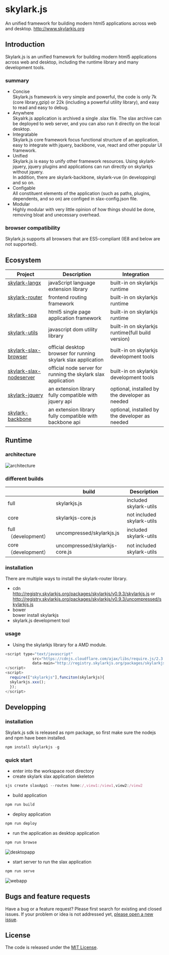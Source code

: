# skylark.js
An unified framework for building modern html5 applications across web and desktop. http://www.skylarkjs.org

## Introduction
Skylark.js is an unified framework for building modern html5 applications across web and desktop, including the runtime library and many  development tools.
### summary

- Concise  
Skylark.js framework is very simple and powerful, the code is only 7k (core library,gzip) or 22k (including a powerful utility library), and easy to read and easy to debug.
- Anywhere  
Skyalrk.js application is archived a single .slax file. The slax archive can be deployed to web server, and  you can also run it directly on the local desktop.
- Integratable  
Skylark.js core framework focus  functional structure of an application, easy to integrate with jquery, backbone, vue, react and other popular UI framework.
- Unified  
Skylark.js is easy to unify other framework resources. Using skylark-jquery, jquery plugins and applications can run directly on skylarkjs without jquery.  
In addition, there are skylark-backbone, skylark-vue (in developping) and so on.
- Configable  
All constituent elements of the application (such as paths, plugins, dependents, and so on)  are configed in  slax-config.json file.
- Modular  
Highly modular with very little opinion of how things should be done, removing bloat and unecessary overhead.

### browser compatibility
Skylark.js supports all browsers that are ES5-compliant (IE8 and below are not supported).

## Ecosystem 

| Project | Description | Integration |
|---------|--------|-------------|
| [skylark-langx](https://github.com/skylarkjs/skylark-langx)   | javaScript language extension library| built-in on skylarkjs runtime|
| [skylark-router](https://github.com/skylarkjs/skylark-router)   |frontend routing framework| built-in on skylarkjs runtime|
| [skylark-spa](https://github.com/skylarkjs/skylark-spa)   |html5 single page application framework| built-in on skylarkjs runtime|
| [skylark-utils](https://github.com/skylarkjs/skylark-utils)   |javascript dom utility library| built-in on skylarkjs runtime(full build version)|
| [skylark-slax-browser](https://github.com/skylarkjs/skylark-slax-browser)|official desktop browser for running skylark slax application|built-in on skylarkjs development tools|
| [skylark-slax-nodeserver](https://github.com/skylarkjs/skylark-slax-nodeserver)|official  node server for running the skylark slax application|built-in on skylarkjs development tools|
| [skylark-jquery](https://github.com/skylarkjs/skylark-jquery)|an extension library fully compatible with jquery api|optional, installed by the developer as needed|
| [skylark-backbone](https://github.com/skylarkjs/skylark-backbone)|an extension library fully compatible with backbone api|optional, installed by the developer as needed|

##  Runtime
###  architecture
![architecture](https://github.com/skylarkjs/skylark/blob/master/assets/architecure_001.jpg "architecture")

###  different builds
|  | build | Description |
|---------|--------|-------------|
| full | skylarkjs.js | included skylark-utils |
|  core | skylarkjs-core.js | not included skylark-utils |
| full （development） | uncompressed/skylarkjs.js | included skylark-utils |
| core （development）| uncompressed/skylarkjs-core.js | not included skylark-utils |


### installation
There are multiple ways to install the skylark-router library. 
- cdn  
http://registry.skylarkjs.org/packages/skylarkjs/v0.9.3/skylarkjs.js    or  
http://registry.skylarkjs.org/packages/skylarkjs/v0.9.3/uncompressed/skylarkjs.js 
- bower  
bower install skylarkjs
- skylark.js development tool  

### usage

- Using the skylarkjs library for a AMD module.  
```js
<script type="text/javascript" 
            src="https://cdnjs.cloudflare.com/ajax/libs/require.js/2.3.3/require.min.js"
            data-main="http://registry.skylarkjs.org/packages/skylarkjs/v0.9.3/uncompressed/skylarkjs.js">
</script>
<script>
  require(["skylarkjs"],funciton(skylarkjs){
  skylarkjs.xxx();
  });
</script>
```

## Developping

### installation
Skylark.js sdk is released as npm package, so first make sure the nodejs and npm have been installed.
```js
npm install skylarkjs -g
```
### quick start
- enter into the workspace root directory  
- create skylark slax application skeleton  
```js
sjs create slaxApp1 --routes home:/,view1:/view1,view2:/view2
```
- build application  
```js
npm run build
```
- deploy application  
```js
npm run deploy
```
- run the application as desktop application  
```js
npm run browse
```
![desktopapp](https://github.com/skylarkjs/skylark/blob/master/assets/quickstart_rundeskapp_002.jpg "desktopapp")


- start server to run the slax application  
```js
npm run serve
```  
![webapp](https://github.com/skylarkjs/skylark/blob/master/assets/quickstart_runwebapp_002.jpg "webapp")


## Bugs and feature requests

Have a bug or a feature request? Please first search for existing and closed issues. If your problem or idea is not addressed yet, [please open a new issue](https://github.com/skylarkjs/skylark/issues/new).

## License

The code is released under the [MIT License](https://github.com/skylarkjs/skylark/blob/master/LICENSE).


